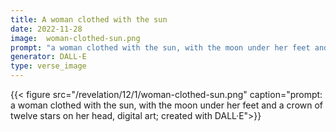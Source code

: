 ```yaml
---
title: A woman clothed with the sun
date: 2022-11-28
image:  woman-clothed-sun.png
prompt: "a woman clothed with the sun, with the moon under her feet and a crown of twelve stars on her head, digital art"
generator: DALL·E
type: verse_image
---
```



{{< figure src="/revelation/12/1/woman-clothed-sun.png" caption="prompt: a woman clothed with the sun, with the moon under her feet and a crown of twelve stars on her head, digital art; created with DALL·E">}}
